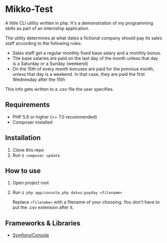 # Mikko-Test
A little CLI utility written in php. It's a demonstration of my programming
skills as part of an internship application.

The utility determines at what dates a fictional company should pay its sales
staff according to the following rules:

- Sales staff get a regular monthly fixed base salary and a monthly bonus.
- The base salaries are paid on the last day of the month unless that day is a Saturday or a Sunday
  (weekend)
- On the 15th of every month bonuses are paid for the previous month, unless that day is a weekend. In
  that case, they are paid the first Wednesday after the 15th

This info gets written to a .csv file the user specifies.

## Requirements
- PHP 5.6 or higher (>= 7.0 recommended)
- Composer installed

## Installation
1. Clone this repo
2. Run `$ composer update`

## How to use
1. Open project root
2. Run `$ php app/console.php dates:payday <filename>`

   Replace `<filename>` with a filename of your choosing. You don't have to put the
.csv extension after it.

## Frameworks & Libraries
- [Symfony/Console](https://symfony.com/doc/current/components/console/introduction.html)